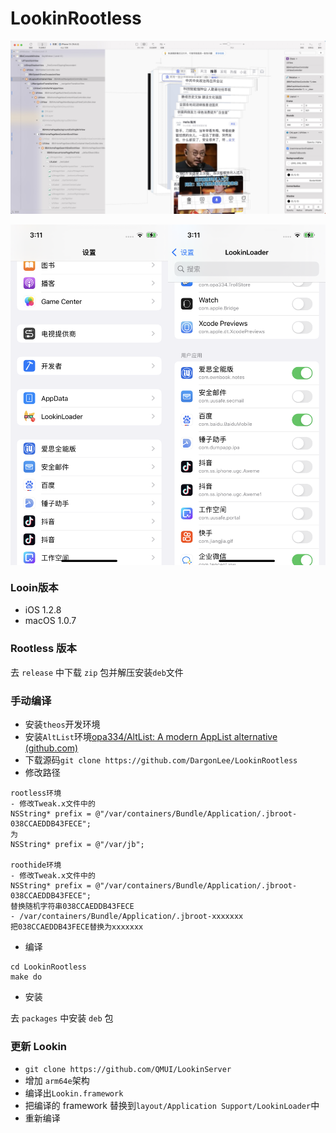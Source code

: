# LookinRootless

![20240926151128](README.assets/20240926151128.jpg)
<div style="display: flex;">
    <img src="README.assets/IMG_0141.PNG" style="display:inline; width: 50%;">
		<img src="README.assets/IMG_0142.PNG" style="display:inline; width: 50%;">
</div>



### Looin版本

- iOS 1.2.8
- macOS 1.0.7

### Rootless 版本

去 `release` 中下载 `zip` 包并解压安装`deb`文件

### 手动编译

- 安装`theos`开发环境
- 安装`AltList`环境[opa334/AltList: A modern AppList alternative (github.com)](https://github.com/opa334/AltList)
- 下载源码`git clone https://github.com/DargonLee/LookinRootless`
- 修改路径

```obj
rootless环境
- 修改Tweak.x文件中的
NSString* prefix = @"/var/containers/Bundle/Application/.jbroot-038CCAEDDB43FECE";
为
NSString* prefix = @"/var/jb";

roothide环境
- 修改Tweak.x文件中的
NSString* prefix = @"/var/containers/Bundle/Application/.jbroot-038CCAEDDB43FECE";
替换随机字符串038CCAEDDB43FECE
- /var/containers/Bundle/Application/.jbroot-xxxxxxx
把038CCAEDDB43FECE替换为xxxxxxx
```

- 编译

```shell
cd LookinRootless
make do
```

- 安装

去 `packages` 中安装 `deb` 包

### 更新 Lookin

- `git clone https://github.com/QMUI/LookinServer`
- 增加 `arm64e`架构
- 编译出`Lookin.framework`
- 把编译的 framework 替换到`layout/Application Support/LookinLoader`中
- 重新编译

